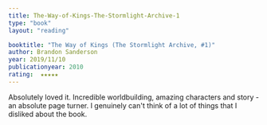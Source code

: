 ```yaml
---
title: The-Way-of-Kings-The-Stormlight-Archive-1
type: "book"
layout: "reading"

booktitle: "The Way of Kings (The Stormlight Archive, #1)"
author: Brandon Sanderson
year: 2019/11/10
publicationyear: 2010
rating:  ★★★★★
---
```


Absolutely loved it. Incredible worldbuilding, amazing characters and story - an absolute page turner. I genuinely can't think of a lot of things that I disliked about the book.
